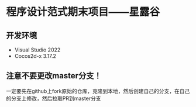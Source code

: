 # 程序设计范式期末项目——星露谷

## 开发环境
- Visual Studio 2022
- Cocos2d-x 3.17.2

##  注意不要更改master分支！

一定要先在github上fork原始的仓库，克隆到本地，然后创建自己的分支，在自己的分支上修改，然后拉取PR到master分支

